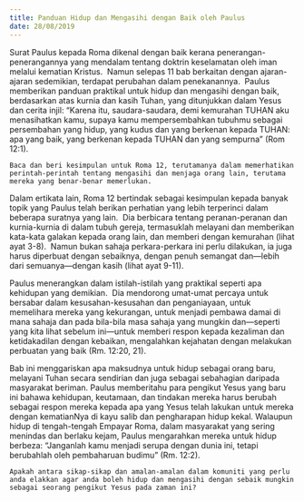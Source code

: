 ```yaml
---
title: Panduan Hidup dan Mengasihi dengan Baik oleh Paulus
date: 28/08/2019
---
```


Surat Paulus kepada Roma dikenal dengan baik kerana penerangan-penerangannya yang mendalam tentang doktrin keselamatan oleh iman melalui kematian Kristus.  Namun selepas 11 bab berkaitan dengan ajaran-ajaran sedemikian, terdapat perubahan dalam penekanannya.  Paulus memberikan panduan praktikal untuk hidup dan mengasihi dengan baik, berdasarkan atas kurnia dan kasih Tuhan, yang ditunjukkan dalam Yesus dan cerita injil: “Karena itu, saudara-saudara, demi kemurahan TUHAN aku menasihatkan kamu, supaya kamu mempersembahkan tubuhmu sebagai persembahan yang hidup, yang kudus dan yang berkenan kepada TUHAN: apa yang baik, yang berkenan kepada TUHAN dan yang sempurna” (Rom 12:1).

`Baca dan beri kesimpulan untuk Roma 12, terutamanya dalam memerhatikan perintah-perintah tentang mengasihi dan menjaga orang lain, terutama mereka yang benar-benar memerlukan.`

Dalam ertikata lain, Roma 12 bertindak sebagai kesimpulan kepada banyak topik yang Paulus telah berikan perhatian yang lebih terperinci dalam beberapa suratnya yang lain.  Dia berbicara tentang peranan-peranan dan kurnia-kurnia di dalam tubuh gereja, termasuklah melayani dan memberikan kata-kata galakan kepada orang lain, dan memberi dengan kemurahan (lihat ayat 3-8).  Namun bukan sahaja perkara-perkara ini perlu dilakukan, ia juga harus diperbuat dengan sebaiknya, dengan penuh semangat dan—lebih dari semuanya—dengan kasih (lihat ayat 9-11).

Paulus menerangkan dalam istilah-istilah yang praktikal seperti apa kehidupan yang demikian.  Dia mendorong umat-umat percaya untuk bersabar dalam kesusahan-kesusahan dan penganiayaan, untuk memelihara mereka yang kekurangan, untuk menjadi pembawa damai di mana sahaja dan pada bila-bila masa sahaja yang mungkin dan—seperti yang kita lihat sebelum ini—untuk memberi respon kepada kezaliman dan ketidakadilan dengan kebaikan, mengalahkan kejahatan dengan melakukan perbuatan yang baik (Rm. 12:20, 21).

Bab ini menggariskan apa maksudnya untuk hidup sebagai orang baru, melayani Tuhan secara sendirian dan juga sebagai sebahagian daripada masyarakat beriman. Paulus memberitahu para pengikut Yesus yang baru ini bahawa kehidupan, keutamaan, dan tindakan mereka harus berubah sebagai respon mereka kepada apa yang Yesus telah lakukan untuk mereka dengan kematianNya di kayu salib dan pengharapan hidup kekal. Walaupun hidup di tengah-tengah Empayar Roma, dalam masyarakat yang sering menindas dan berlaku kejam, Paulus mengarahkan mereka untuk hidup berbeza: “Janganlah kamu menjadi serupa dengan dunia ini, tetapi berubahlah oleh pembaharuan budimu” (Rm. 12:2).

`Apakah antara sikap-sikap dan amalan-amalan dalam komuniti yang perlu anda elakkan agar anda boleh hidup dan mengasihi dengan sebaik mungkin sebagai seorang pengikut Yesus pada zaman ini?`